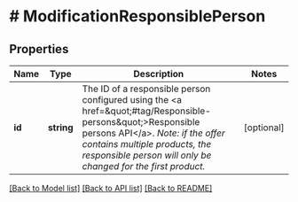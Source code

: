 # # ModificationResponsiblePerson

## Properties

Name | Type | Description | Notes
------------ | ------------- | ------------- | -------------
**id** | **string** | The ID of a responsible person configured using the &lt;a href&#x3D;\&quot;#tag/Responsible-persons\&quot;&gt;Responsible persons API&lt;/a&gt;.  _Note: if the offer contains multiple products, the responsible person will only be changed for the first product._ | [optional]

[[Back to Model list]](../../README.md#models) [[Back to API list]](../../README.md#endpoints) [[Back to README]](../../README.md)
